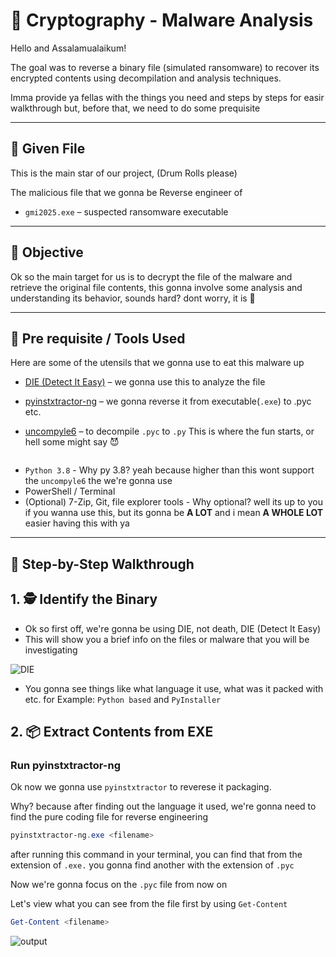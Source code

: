 # 🔐 Cryptography - Malware Analysis

Hello and Assalamualaikum!

The goal was to reverse a binary file (simulated ransomware) to recover its encrypted contents using decompilation and analysis techniques.

Imma provide ya fellas with the things you need and steps by steps for easir walkthrough but, before that, we need to do some prequisite

---

## 📁 Given File

This is the main star of our project, (Drum Rolls please)

The malicious file that we gonna be Reverse engineer of

- `gmi2025.exe` – suspected ransomware executable

---

## 🧪 Objective

Ok so the main target for us is to decrypt the file of the malware and retrieve the original file contents, this gonna involve some analysis and understanding its behavior, sounds hard? dont worry, it is 🤣

---

## 🧰 Pre requisite / Tools Used

Here are some of the utensils that we gonna use to eat this malware up

- [DIE (Detect It Easy)](https://github.com/horsicq/DIE-engine/releases) – we gonna use this to analyze the file
  
- [pyinstxtractor-ng](https://github.com/pyinstxtractor/pyinstxtractor-ng) – we gonna reverse it from executable(`.exe`) to .pyc etc.
  
- [uncompyle6](https://pypi.org/project/uncompyle6/) – to decompile `.pyc` to `.py` This is where the fun starts, or hell some might say 😈

```powershell

```


- `Python 3.8` - Why py 3.8? yeah because higher than this wont support the `uncompyle6` the we're gonna use
- PowerShell / Terminal
- (Optional) 7-Zip, Git, file explorer tools - Why optional? well its up to you if you wanna use this, but its gonna be **A LOT** and i mean **A WHOLE LOT** easier having this with ya

---

## 🧭 Step-by-Step Walkthrough

## 1. 🕵️ Identify the Binary

- Ok so first off, we're gonna be using DIE, not death, DIE (Detect It Easy)
- This will show you a brief info on the files or malware that you will be investigating

![DIE]()

- You gonna see things like what language it use, what was it packed with etc. for Example: `Python based` and `PyInstaller`

## 2. 📦 Extract Contents from EXE

### Run pyinstxtractor-ng

Ok now we gonna use `pyinstxtractor` to reverese it packaging. 

Why? because after finding out the language it used, we're gonna need to find the pure coding file for reverse engineering

```powershell
pyinstxtractor-ng.exe <filename>
```

after running this command in your terminal, you can find that from the extension of `.exe.` you gonna find another with the extension of `.pyc`

Now we're gonna focus on the `.pyc` file from now on

Let's view what you can see from the file first by using `Get-Content`

```powershell
Get-Content <filename>
```

![output]()
